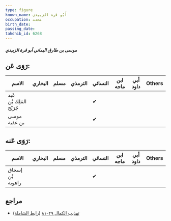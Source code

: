 ```yaml
---
type: figure
known_name: أَبُو قرة الزبيدي
occupation: محدث
birth_date:
passing_date:
tahdhib_id: 6268
---
```

##### موسى بن طارق اليماني أبو قرة الزبيدي

## رَوَى عَن:
| الاسم                    | البخاري | مسلم | الترمذي | النسائي | ابن ماجه | أبي داود | Others |
| ------------------------ | ------- | ---- | ------- | ------- | -------- | -------- | ------ |
| عَبد المَلِك بْن جُرَيْج |         |      |         | ✔       |          |          |        |
| موسى بن عقبة             |         |      |         | ✔       |          |          |        |
## رَوَى عَنه:
| الاسم            | البخاري | مسلم | الترمذي | النسائي | ابن ماجه | أبي داود | Others |
| ---------------- | ------- | ---- | ------- | ------- | -------- | -------- | ------ |
| إسحاق بْن راهويه |         |      |         | ✔       |          |          |        |
## مراجع
- [تهذيب الكمال ٢٩-٨١](obsidian://open?vault=Tahdhib-al-Kamal&file=Figures/٦٢٦٨-موسى%20بن%20طارق%20اليماني%20أبو%20قرة%20الزبيدي) ([رابط الشاملة](https://shamela.ws/book/3722/15652))